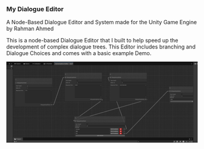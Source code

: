 ### My Dialogue Editor

A Node-Based Dialogue Editor and System made for the Unity Game Engine by Rahman Ahmed

This is a node-based Dialogue Editor that I built to help speed up the development of complex dialogue trees.
This Editor includes branching and Dialogue Choices and comes with a basic example Demo.


![Screenshot of the editor](screenshots/editor.jpg)